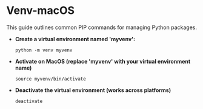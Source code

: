 # Venv-macOS

This guide outlines common PIP commands for managing Python packages.

- **Create a virtual environment named 'myvenv':**
    ```
    python -m venv myvenv
    ```

- **Activate on MacOS (replace 'myvenv' with your virtual environment name)**
    ```
    source myvenv/bin/activate
    ```

- **Deactivate the virtual environment (works across platforms)**
    ```
    deactivate
    ```